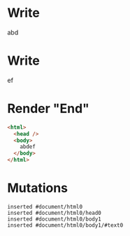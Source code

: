 # Write
  abd


# Write
  ef


# Render "End"
```html
<html>
  <head />
  <body>
    abdef
  </body>
</html>
```

# Mutations
```
inserted #document/html0
inserted #document/html0/head0
inserted #document/html0/body1
inserted #document/html0/body1/#text0
```